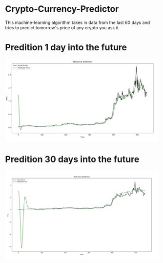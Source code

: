 # Crypto-Currency-Predictor
This machine-learning algorithm takes in data from the last 60 days and tries to predict tomorrow's price of any crypto you ask it.

<h1> Predition 1 day into the future </h1>
<img src="result.png" />

<h1> Predition 30 days into the future </h1>
<img src="result2.png" />
